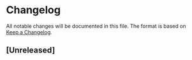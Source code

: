 # Changelog
All notable changes will be documented in this file. The format is based on
[Keep a Changelog](https://keepachangelog.com/en/1.0.0/).

## [Unreleased]
